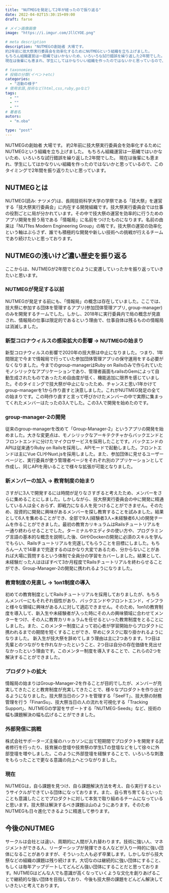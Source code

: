 ```yaml
---
title: "NUTMEGを発足して2年が経ったので振り返る"
date: 2022-04-02T15:30:15+09:00
draft: farse

# メイン画像画像
image: "https://i.imgur.com/JllCYOE.png"

# meta description
description: "NUTMEGの創始者 大場です。
約2年前に技大祭実行委員会を効率化するためにNUTMEGという組織を立ち上げました。
もちろん組織運営は一筋縄ではいかないため、いろいろな試行錯誤を繰り返した2年間でした。
現在は後輩にも恵まれ、学生にしてはかなりいい組織を作ったのではないかと思っているので、このタイミングで2年間を振り返りたいと思っています。"

# taxonomies
# 投稿の分類(イベントetc)
categories:
  - "活動の様子"
# 使用言語,技術など(html,css,ruby,goなど)
tags:
  - ""
  - ""
  - ""
# 著者名
autors:
  - "m.oba"

type: "post"
---
```

NUTMEGの創始者 大場です。
約2年前に技大祭実行委員会を効率化するためにNUTMEGという組織を立ち上げました。
もちろん組織運営は一筋縄ではいかないため、いろいろな試行錯誤を繰り返した2年間でした。
現在は後輩にも恵まれ、学生にしてはかなりいい組織を作ったのではないかと思っているので、このタイミングで2年間を振り返りたいと思っています。


## NUTMEGとは
NUTMEG(読み: ナツメグ)は、長岡技術科学大学の学祭である「技大祭」を運営する「技大祭実行委員会」に内在する開発組織です。技大祭実行委員会では仕事の役割ごとに局が分かれています。その中で技大祭の運営を効率的に行うためのアプリ開発を担う局である「情報局」に名前をつけたものになります。名前の由来は「NUTfes Modern Engineering Group」の略です。技大祭の運営の効率化という軸はぶらさず、誰でも積極的な開発や新しい技術への挑戦が行えるチームであり続けたいと思っております。

## NUTMEGの浅いけど濃い歴史を振り返る
ここからは、NUTMEGが2年間でどのように変遷していったかを振り返っていきたいと思います。

### NUTMEGが発足する以前
NUTMEGが発足する前にも、「情報局」の概念は存在していました。ここでは、技大祭に参加する団体を管理するアプリ(参加団体管理アプリ, group-manager)のみを開発するチームでした。しかし、2018年に実行委員内で局の概念が見直され、情報局の仕事は限定的であるという理由で、仕事自体は残るものの情報局は消滅しました。

### 新型コロナウィルスの感染拡大の影響 → NUTMEGの始まり
新型コロナウィルスの影響で2020年の技大祭は中止になりました。つまり、1年間限定で今まで情報局で行っていた参加団体管理アプリの保守運用をする必要がなくなりました。今までのgroup-managerはRuby on Railsのみで作られていたモノシリックなアプリケーションであり、管理者画面もrailsのGemによって自動生成されたものであったため自由度が低く、機能追加に限界を感じていました。そのタイミングで技大祭が中止になったため、チャンスと思い1年かけてgroup-managerを1から作り直すと決意しました。これがNUTMEG発足の全ての始まりです。この時作り直すと言って呼びかけたメンバーの中で実際に集まってくれたメンバーはたったの3人でした。この3人で開発を始めたのです。

### group-manager-2の開発
従来のgroup-managerを改めて「Group-Manager-2」というアプリの開発を始めました。大きな変更点は、モノシリックなアーキテクチャからバックエンドとフロントエンドに分けたマイクロサービスを採用したことです。バックエンドのAPIは従来通りRuby on Railsを採用し、APIモードで起動しました。フロントエンドは主にVue CLIやNuxt.jsを採用しました。また、参加団体に見せるユーザーページと、実行委員が使う管理者ページをそれぞれ別のアプリケーションとして作成し、同じAPIを用いることで様々な拡張が可能となりました。

### 新メンバーの加入 → 教育制度の始まり
さすがに3人で開発するには時間が足りなさすぎると考えたため、メンバーをさらに集めることにしました。しかしながら、技大祭実行委員会の中に開発に精通している人は全くおらず、即戦力になる人を見つけることができません。そのため、投資的に開発に興味があるメンバーを探し教育することを試みました。結果として6人を集めることができ、全部で9人(経験者3人+未経験者6人)の開発チームを作ることができました。最初の教育カリキュラムはRailsチュートリアルを一通り終わらせることでした。ターミナルやエディタの使い方や、プログラミング言語の基本的な概念を説明した後、GitやDockerの開発に必須のスキルを学んでもらい、Railsチュートリアルを完遂してもらうことを目標にしました。もちろん一人で14章まで完遂するのはかなり大変であるため、分からないことがあれば大場に質問するという体制で全員分の学習をカバーしました。結果として、未経験だった人はほぼすべて3か月程度でRailsチュートリアルを終わらせることができ、Group-Manager-2の開発に携われるようになりました。

### 教育制度の見直し → 1on1制度の導入
初めての教育制度としてRailsチュートリアルを採用しておりましたが、もちろんメンバーにもそれぞれ個性があり、バックエンドやフロントエンド，インフラと様々な領域に興味がある人に対して適応できません。そのため，1on1の教育制度を導入して、新入生や未経験者が入った時にその人の興味領域に合わせてメンターをつけ、その人に教育カリキュラムを任せるといった教育制度をとることにしました。また、このメンター制度によって初心者が学習開始からプロダクトに携われるまでの期間を短くすることができ、早めにタスクに取り掛かれるようになりました。
新入生が技大祭を辞めてしまう理由は主に2つあります。1つ目は先輩とのつながりを作れなかったということ、2つ目は自分の存在価値を見出せなかったという理由です。このメンター制度を導入することで、これらの2つを解決することができました。

### プロダクトの拡大
情報局の始まりはGroup-Manager-2を作ることが目的でしたが、メンバーが充実してきたことと教育制度が充実してきたことで、様々なプロダクトを作り出せるようになりました。技大祭当日のシフトを管理する「SeeFT」、技大祭の財務管理を行う「FinanSu」、技大祭当日の人の流れを可視化する「Tracking Support」、NUTMEGの学習をサポートする「NUTMEG-Seeds」など、技術の幅も課題解決の幅も広げることができました。

### 外部発信に挑戦
株式会社サポーターズ主催のハッカソンに出て短期間でプロダクトを開発する武者修行を行ったり、技育展の登壇や技育祭の学生LTの登壇などをして徐々に外部登壇を増やしました。このように外部登壇を経験することで、いろいろな刺激をもらったことで更なる意識の向上へとつながりました。

### 現在
NUTMEGは，自ら課題を見つけ、自ら課題解決方法を考え、自ら実行するというサイクルができている団体になっております。また、自ら育ち育てるといったことも意識したことでプロダクトに対して本気で取り組めるチームになっていると思います。技大祭は解決するべき課題は山のようにあります。そのためNUTMEGも日々進化できるように精進して参ります。

## 今後のNUTMEG
サークルは会社とは違い、周期的に人間が入れ替わります。技術に強い人、マネジメントができる人、リーダーシップが発揮できる人などが入り一時的に強い団体になることがありますが、そういった人も必ず卒業します。しかしながら技大祭などの組織の課題は残り続けます。大切なのは継続的に強い団体にすること、もしくは毎年アップデートしてどんどん強い団体にすることだと思っております。NUTMEGはどんな人でも意識が高くなっていくような文化を創りあげることで継続的な強い団体を目指しており、今後も技大祭の課題をどんどん解決していきたいと考えております。